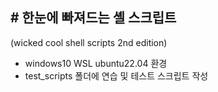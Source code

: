 ## # 한눈에 빠져드는 셸 스크립트
(wicked cool shell scripts 2nd edition) 
+ windows10 WSL ubuntu22.04 환경
+ test_scripts 폴더에 연습 및 테스트 스크립트 작성